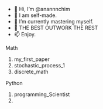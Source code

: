 - 👋 Hi, I’m @anannnchim
- 👀 I am self-made.
- 🌱 I’m currently mastering myself.
- 💞️ THE BEST OUTWORK THE REST
- 📫 Enjoy. 


 

Math
1. my_first_paper
2. stochastic_process_1
3. discrete_math

Python
1. programming_Scientist
2. 

<!---
anannnchim/anannnchim is a ✨ special ✨ repository because its `README.md` (this file) appears on your GitHub profile.
You can click the Preview link to take a look at your changes.
--->
